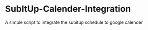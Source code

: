 # SubItUp-Calender-Integration
A simple script to integrate the subitup schedule to google calender
